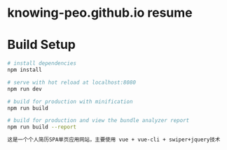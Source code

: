 # knowing-peo.github.io resume
# Build Setup

``` bash
# install dependencies
npm install

# serve with hot reload at localhost:8080
npm run dev

# build for production with minification
npm run build

# build for production and view the bundle analyzer report
npm run build --report

这是一个个人简历SPA单页应用网站，主要使用 vue + vue-cli + swiper+jquery技术
